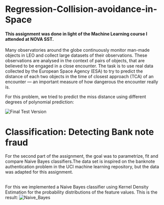 # Regression-Collision-avoidance-in-Space
#### This assignment was done in light of the Machine Learning course I attended at NOVA SST.
Many observatories around the globe continuously monitor man-made objects in LEO and
collect large datasets of their observations. These observations are analysed in the context of pairs
of objects, that are believed to be engaged in a close encounter. The task is to use real data
collected by the European Space Agency (ESA) to try to predict the distance of each two objects
in the time of closest approach (TCA) of an encounter — an important measure of how dangerous
the encounter really is.

For this problem, we tried to predict the miss distance using different degrees of polynomial prediction:

![Final Test Version](https://user-images.githubusercontent.com/45294533/220662382-547e7b46-8385-4f14-8a6b-6274322af265.png)

# Classification: Detecting Bank note fraud
For the second part of the assignment, the goal was to parametrize, fit and compare Naive Bayes classifiers.The data
set is inspired on the banknote authentication problem in the UCI machine learning repository,
but the data was adapted for this assignment.

<br /> For this we implemented a Naive Bayes classifier using Kernel Density Estimation for the
probability distributions of the feature values. This is the result:
![Naive_Bayes](https://user-images.githubusercontent.com/45294533/220663649-a7ea5820-d725-4500-a0e5-51682ef5e1ae.png)

